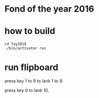 Fond of the year 2016
=====================

# how to build

```aidl
cd foy2016
./bin/activator run
```

# run flipboard

press key 1 to 9 to lank 1 to 9.

press key 0 to lank 10.